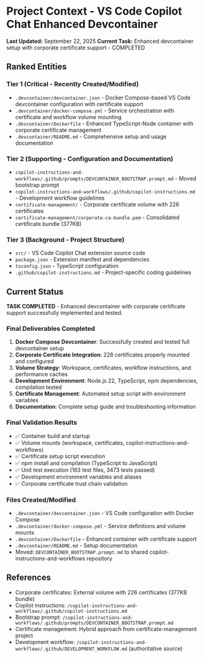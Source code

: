 # Project Context - VS Code Copilot Chat Enhanced Devcontainer
**Last Updated:** September 22, 2025
**Current Task:** Enhanced devcontainer setup with corporate certificate support - COMPLETED

## Ranked Entities

### Tier 1 (Critical - Recently Created/Modified)
- `.devcontainer/devcontainer.json` - Docker Compose-based VS Code devcontainer configuration with certificate support
- `.devcontainer/docker-compose.yml` - Service orchestration with certificate and workflow volume mounting
- `.devcontainer/Dockerfile` - Enhanced TypeScript-Node container with corporate certificate management
- `.devcontainer/README.md` - Comprehensive setup and usage documentation

### Tier 2 (Supporting - Configuration and Documentation)
- `copilot-instructions-and-workflows/.github/prompts/DEVCONTAINER_BOOTSTRAP.prompt.md` - Moved bootstrap prompt
- `copilot-instructions-and-workflows/.github/copilot-instructions.md` - Development workflow guidelines
- `certificate-management/` - Corporate certificate volume with 226 certificates
- `certificate-management/corporate-ca-bundle.pem` - Consolidated certificate bundle (377KB)

### Tier 3 (Background - Project Structure)
- `src/` - VS Code Copilot Chat extension source code
- `package.json` - Extension manifest and dependencies
- `tsconfig.json` - TypeScript configuration
- `.github/copilot-instructions.md` - Project-specific coding guidelines

## Current Status
**TASK COMPLETED** - Enhanced devcontainer with corporate certificate support successfully implemented and tested.

### Final Deliverables Completed
1. **Docker Compose Devcontainer**: Successfully created and tested full devcontainer setup
2. **Corporate Certificate Integration**: 226 certificates properly mounted and configured
3. **Volume Strategy**: Workspace, certificates, workflow instructions, and performance caches
4. **Development Environment**: Node.js 22, TypeScript, npm dependencies, compilation tested
5. **Certificate Management**: Automated setup script with environment variables
6. **Documentation**: Complete setup guide and troubleshooting information

### Final Validation Results
- ✅ Container build and startup
- ✅ Volume mounts (workspace, certificates, copilot-instructions-and-workflows)
- ✅ Certificate setup script execution
- ✅ npm install and compilation (TypeScript to JavaScript)
- ✅ Unit test execution (163 test files, 3473 tests passed)
- ✅ Development environment variables and aliases
- ✅ Corporate certificate trust chain validation

### Files Created/Modified
- `.devcontainer/devcontainer.json` - VS Code configuration with Docker Compose
- `.devcontainer/docker-compose.yml` - Service definitions and volume mounts
- `.devcontainer/Dockerfile` - Enhanced container with certificate support
- `.devcontainer/README.md` - Setup documentation
- Moved: `DEVCONTAINER_BOOTSTRAP.prompt.md` to shared copilot-instructions-and-workflows repository

## References
- Corporate certificates: External volume with 226 certificates (377KB bundle)
- Copilot instructions: `/copilot-instructions-and-workflows/.github/copilot-instructions.md`
- Bootstrap prompt: `/copilot-instructions-and-workflows/.github/prompts/DEVCONTAINER_BOOTSTRAP.prompt.md`
- Certificate management: Hybrid approach from certificate-management project
- Development workflow: `/copilot-instructions-and-workflows/.github/DEVELOPMENT_WORKFLOW.md` (authoritative source)
